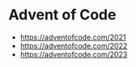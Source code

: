 # Advent of Code

- <https://adventofcode.com/2021>
- <https://adventofcode.com/2022>
- <https://adventofcode.com/2023>
